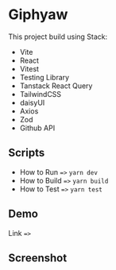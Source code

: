 # Giphyaw

This project build using Stack:

-   Vite
-   React
-   Vitest
-   Testing Library
-   Tanstack React Query
-   TailwindCSS
-   daisyUI
-   Axios
-   Zod
-   Github API

## Scripts

-   How to Run `=>` `yarn dev`
-   How to Build `=>` `yarn build`
-   How to Test `=>` `yarn test`

## Demo

Link `=>`

## Screenshot
